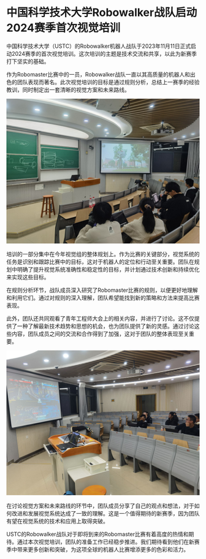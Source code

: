 # 中国科学技术大学Robowalker战队启动2024赛季首次视觉培训
中国科学技术大学（USTC）的Robowalker机器人战队于2023年11月11日正式启动2024赛季的首次视觉培训。这次培训的主题是技术交流和共享，以此为新赛季打下坚实的基础。

作为Robomaster比赛中的一员，Robowalker战队一直以其高质量的机器人和出色的团队表现而著名。此次视觉培训的目标是通过规则分析，总结上一赛季的经验教训，同时制定出一套清晰的视觉方案和未来路线。

![查看RM比赛介绍](./2023-First-Vision-Training/1.jpg)

培训的一部分集中在今年视觉组的整体规划上。作为比赛的关键部分，视觉系统的任务是识别和跟踪比赛中的目标，这对于机器人的定位和行动至关重要。团队在规划中明确了提升视觉系统准确性和稳定性的目标，并计划通过技术创新和持续优化来实现这些目标。

在规则分析环节，战队成员深入研究了Robomaster比赛的规则，以便更好地理解和利用它们。通过对规则的深入理解，团队希望能找到新的策略和方法来提高比赛表现。

此外，团队还共同观看了青年工程师大会上的相关内容，并进行了讨论。这不仅提供了一种了解最新技术趋势和思想的机会，也为团队提供了新的灵感。通过讨论这些内容，团队成员之间的交流和合作得到了加强，这对于团队的整体表现至关重要。

![查看RM比赛视频并分析](./2023-First-Vision-Training/2.jpg)

在讨论视觉方案和未来路线的环节中，团队成员分享了自己的观点和想法，对于如何改进和发展视觉系统达成了一致的理解。这是一个值得期待的新赛季，因为团队有望在视觉系统的技术和应用上取得突破。

USTC的Robowalker战队对于即将到来的Robomaster比赛有着高度的热情和期待。通过本次视觉培训，团队的准备工作已经稳步推进。我们期待看到他们在新赛季中带来更多创新和突破，为这项全球的机器人比赛增添更多的色彩和活力。